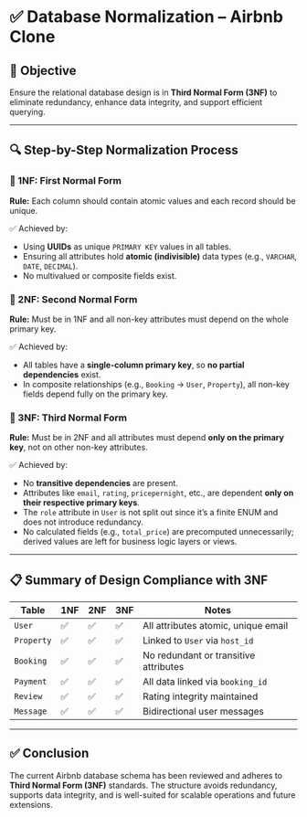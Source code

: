 # ✅ Database Normalization – Airbnb Clone

## 🎯 Objective
Ensure the relational database design is in **Third Normal Form (3NF)** to eliminate redundancy, enhance data integrity, and support efficient querying.

---

## 🔍 Step-by-Step Normalization Process

### 🧱 1NF: First Normal Form
**Rule:** Each column should contain atomic values and each record should be unique.

✅ Achieved by:
- Using **UUIDs** as unique `PRIMARY KEY` values in all tables.
- Ensuring all attributes hold **atomic (indivisible)** data types (e.g., `VARCHAR`, `DATE`, `DECIMAL`).
- No multivalued or composite fields exist.

### 🧱 2NF: Second Normal Form
**Rule:** Must be in 1NF and all non-key attributes must depend on the whole primary key.

✅ Achieved by:
- All tables have a **single-column primary key**, so **no partial dependencies** exist.
- In composite relationships (e.g., `Booking` → `User`, `Property`), all non-key fields depend fully on the primary key.

### 🧱 3NF: Third Normal Form
**Rule:** Must be in 2NF and all attributes must depend **only on the primary key**, not on other non-key attributes.

✅ Achieved by:
- No **transitive dependencies** are present.
- Attributes like `email`, `rating`, `pricepernight`, etc., are dependent **only on their respective primary keys**.
- The `role` attribute in `User` is not split out since it’s a finite ENUM and does not introduce redundancy.
- No calculated fields (e.g., `total_price`) are precomputed unnecessarily; derived values are left for business logic layers or views.

---

## 📋 Summary of Design Compliance with 3NF

| Table      | 1NF | 2NF | 3NF | Notes |
|------------|-----|-----|-----|-------|
| `User`     | ✅  | ✅  | ✅  | All attributes atomic, unique email |
| `Property` | ✅  | ✅  | ✅  | Linked to `User` via `host_id` |
| `Booking`  | ✅  | ✅  | ✅  | No redundant or transitive attributes |
| `Payment`  | ✅  | ✅  | ✅  | All data linked via `booking_id` |
| `Review`   | ✅  | ✅  | ✅  | Rating integrity maintained |
| `Message`  | ✅  | ✅  | ✅  | Bidirectional user messages |

---

## ✅ Conclusion
The current Airbnb database schema has been reviewed and adheres to **Third Normal Form (3NF)** standards. The structure avoids redundancy, supports data integrity, and is well-suited for scalable operations and future extensions.